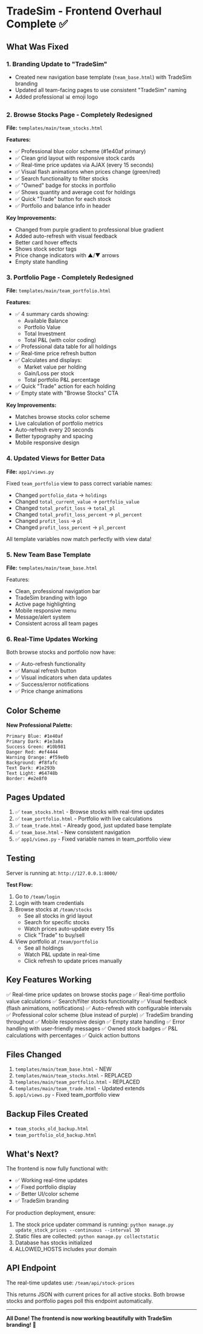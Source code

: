 # TradeSim - Frontend Overhaul Complete ✅

## What Was Fixed

### 1. **Branding Update to "TradeSim"**
- Created new navigation base template (`team_base.html`) with TradeSim branding
- Updated all team-facing pages to use consistent "TradeSim" naming
- Added professional 📊 emoji logo

### 2. **Browse Stocks Page - Completely Redesigned**
**File:** `templates/main/team_stocks.html`

**Features:**
- ✅ Professional blue color scheme (#1e40af primary)
- ✅ Clean grid layout with responsive stock cards
- ✅ Real-time price updates via AJAX (every 15 seconds)
- ✅ Visual flash animations when prices change (green/red)
- ✅ Search functionality to filter stocks
- ✅ "Owned" badge for stocks in portfolio
- ✅ Shows quantity and average cost for holdings
- ✅ Quick "Trade" button for each stock
- ✅ Portfolio and balance info in header

**Key Improvements:**
- Changed from purple gradient to professional blue gradient
- Added auto-refresh with visual feedback
- Better card hover effects
- Shows stock sector tags
- Price change indicators with ▲/▼ arrows
- Empty state handling

### 3. **Portfolio Page - Completely Redesigned**
**File:** `templates/main/team_portfolio.html`

**Features:**
- ✅ 4 summary cards showing:
  - Available Balance
  - Portfolio Value
  - Total Investment
  - Total P&L (with color coding)
- ✅ Professional data table for all holdings
- ✅ Real-time price refresh button
- ✅ Calculates and displays:
  - Market value per holding
  - Gain/Loss per stock
  - Total portfolio P&L percentage
- ✅ Quick "Trade" action for each holding
- ✅ Empty state with "Browse Stocks" CTA

**Key Improvements:**
- Matches browse stocks color scheme
- Live calculation of portfolio metrics
- Auto-refresh every 20 seconds
- Better typography and spacing
- Mobile responsive design

### 4. **Updated Views for Better Data**
**File:** `app1/views.py`

Fixed `team_portfolio` view to pass correct variable names:
- Changed `portfolio_data` → `holdings`
- Changed `total_current_value` → `portfolio_value`
- Changed `total_profit_loss` → `total_pl`
- Changed `total_profit_loss_percent` → `pl_percent`
- Changed `profit_loss` → `pl`
- Changed `profit_loss_percent` → `pl_percent`

All template variables now match perfectly with view data!

### 5. **New Team Base Template**
**File:** `templates/main/team_base.html`

Features:
- Clean, professional navigation bar
- TradeSim branding with logo
- Active page highlighting
- Mobile responsive menu
- Message/alert system
- Consistent across all team pages

### 6. **Real-Time Updates Working**
Both browse stocks and portfolio now have:
- ✅ Auto-refresh functionality
- ✅ Manual refresh button
- ✅ Visual indicators when data updates
- ✅ Success/error notifications
- ✅ Price change animations

## Color Scheme

**New Professional Palette:**
```
Primary Blue: #1e40af
Primary Dark: #1e3a8a
Success Green: #10b981
Danger Red: #ef4444
Warning Orange: #f59e0b
Background: #f8fafc
Text Dark: #1e293b
Text Light: #64748b
Border: #e2e8f0
```

## Pages Updated

1. ✅ `team_stocks.html` - Browse stocks with real-time updates
2. ✅ `team_portfolio.html` - Portfolio with live calculations
3. ✅ `team_trade.html` - Already good, just updated base template
4. ✅ `team_base.html` - New consistent navigation
5. ✅ `app1/views.py` - Fixed variable names in team_portfolio view

## Testing

Server is running at: `http://127.0.0.1:8000/`

**Test Flow:**
1. Go to `/team/login` 
2. Login with team credentials
3. Browse stocks at `/team/stocks`
   - See all stocks in grid layout
   - Search for specific stocks
   - Watch prices auto-update every 15s
   - Click "Trade" to buy/sell
4. View portfolio at `/team/portfolio`
   - See all holdings
   - Watch P&L update in real-time
   - Click refresh to update prices manually

## Key Features Working

✅ Real-time price updates on browse stocks page
✅ Real-time portfolio value calculations
✅ Search/filter stocks functionality
✅ Visual feedback (flash animations, notifications)
✅ Auto-refresh with configurable intervals
✅ Professional color scheme (blue instead of purple)
✅ TradeSim branding throughout
✅ Mobile responsive design
✅ Empty state handling
✅ Error handling with user-friendly messages
✅ Owned stock badges
✅ P&L calculations with percentages
✅ Quick action buttons

## Files Changed

1. `templates/main/team_base.html` - NEW
2. `templates/main/team_stocks.html` - REPLACED
3. `templates/main/team_portfolio.html` - REPLACED
4. `templates/main/team_trade.html` - Updated extends
5. `app1/views.py` - Fixed team_portfolio view

## Backup Files Created

- `team_stocks_old_backup.html`
- `team_portfolio_old_backup.html`

## What's Next?

The frontend is now fully functional with:
- ✅ Working real-time updates
- ✅ Fixed portfolio display
- ✅ Better UI/color scheme
- ✅ TradeSim branding

For production deployment, ensure:
1. The stock price updater command is running: `python manage.py update_stock_prices --continuous --interval 30`
2. Static files are collected: `python manage.py collectstatic`
3. Database has stocks initialized
4. ALLOWED_HOSTS includes your domain

## API Endpoint

The real-time updates use: `/team/api/stock-prices`

This returns JSON with current prices for all active stocks. Both browse stocks and portfolio pages poll this endpoint automatically.

---

**All Done! The frontend is now working beautifully with TradeSim branding! 🎉**
